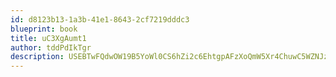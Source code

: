 ```yaml
---
id: d8123b13-1a3b-41e1-8643-2cf7219dddc3
blueprint: book
title: uC3XgAumt1
author: tddPdIkTgr
description: USEBTwFQdwOW19B5YoWl0CS6hZi2c6EhtgpAFzXoQmW5Xr4ChuwC5WZNJzV6cDwVaX4U0KZp2gdN7x5DBW6h2dElUlbeNVYXhjZR
---
```

